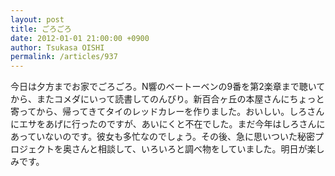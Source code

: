 ```yaml
---
layout: post
title: ごろごろ
date: 2012-01-01 21:00:00 +0900
author: Tsukasa OISHI
permalink: /articles/937
---
```


今日は夕方までお家でごろごろ。N響のベートーベンの9番を第2楽章まで聴いてから、またコメダにいって読書してのんびり。新百合ヶ丘の本屋さんにちょっと寄ってから、帰ってきてタイのレッドカレーを作りました。おいしい。しろさんにエサをあげに行ったのですが、あいにくと不在でした。まだ今年はしろさんにあっていないのです。彼女も多忙なのでしょう。その後、急に思いついた秘密プロジェクトを奥さんと相談して、いろいろと調べ物をしていました。明日が楽しみです。

